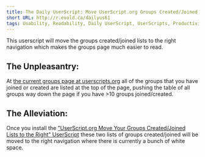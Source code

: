```yaml
---
title: The Daily UserScript: Move UserScript.org Groups Created/Joined Right
short URL: http://r.evold.ca/dailyus61
tags: Usability, Readability, Daily UserScript, UserScripts, Productivity
---
```

This userscript will move the groups created/joined lists to the right navigation which makes the groups page much easier to read.
</p>

<h2>The Unpleasantry:</h2>
<p>
At <a title="Groups - Userscripts.org" rel="external" rev="vote-against" target="_blank" href="http://userscripts.org/groups">the current groups page at userscripts.org</a> all of the groups that you have joined or created are listed at the top of the page, pushing the table of all groups way down the page if you have &gt;10 groups joined/created.
</p>

<h2>The Alleviation:</h2>
<p>
Once you install the <a href="http://userscripts.org/scripts/show/59357" title="UserScript.org Move Your Groups Created/Joined Lists to the Right" rel="external nofollow" target="_blank" rev="vote-for">"UserScript.org Move Your Groups Created/Joined Lists to the Right" UserScript</a> these two lists of groups created/joined will be moved to the right navigation where there is currently a bunch of white space.
</p>
